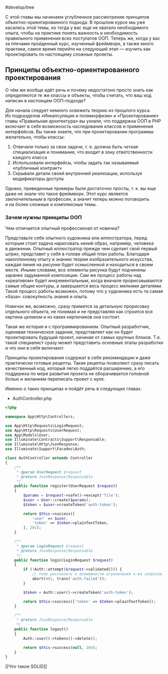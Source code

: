 #develop/tree

С этой главы мы начинаем углубленное рассмотрение принципов объектно-ориентированного подхода. В прошлом курсе мы уже касались этой темы, но тогда у вас еще не хватало необходимого опыта, чтобы на практике понять важность и необходимость правильного применения всех постулатов ООП. Теперь же, когда у вас за плечами пройденный курс, изученный фреймворк, а также много практики, самое время перейти на следующий этап — изучить как проектировать по настоящему сложные проекты.

## Принципы объектно-ориентированного проектирования

О чём же вообще идёт речь и почему недостатоно просто знать как определяются те же классы и объекты, чтобы считать, что ваш код написан в настоящем ООП-подходе?

Для начала следует немного освежить теорию из прошлого курса. Из подразделов «Инкапсуляция и полиморфизм» и «Проектирование» главы «Правильная архитектура» вы узнали, что поддержка ООП в PHP включает в себя возможность наследования классов и применения интерфейсов. Вы также знаете, что при проектировании программы желательно, чтобы классы:

1.  Отвечали только за свои задачи, т. е. должна быть четкая специализация и понимание, что входит в зону ответственности каждого класса
2.  Использовали интерфейсы, чтобы задать так называемый «публичный контракт»
3.  Скрывали детали своей внутренней реализации, используя модификаторы доступа

Однако, приведенные примеры были достаточно просты, т. к. вы еще даже не знали что такое фреймворк. Этот курс является заключительным в профессии, а значит теперь можно поговорить и на более сложные и комплексные темы.

### Зачем нужны принципы ООП

Чем отличается опытный профессионал от новичка?

Представьте себе опытного художника или иллюстратора, перед которым стоит задача нарисовать некий образ, например, человека в движении. Опытный иллюстратор прежде чем сделает свой первый штрих, представит у себя в голове общий план работы. Благодаря накопленному опыту и знанию теории изобразительного искусства, каждая линия на рисунке будет осмысленной и находиться в своем месте. Иными словами, все элементы рисунка будут подчинены заранее задуманной композиции. Сам же процесс работы над «креативом» будет инкрементальным, когда вначале прорисовываются самые общие контуры, а завершается весь процесс мелкими деталями. Такой процесс работы возможен, потому что у художника есть та самая «база»: совокупность знания и опыта.

Новичок же, возможно, сразу примется за детальную прорисовку отдельного объекта, не понимая и не представляя как строится вся картина целиком и из каких кирпичиков она состоит.

Такая же история и с программированием. Опытный разработчик, оценивая техническое задание, представляет как он будет проектировать будущий проект, начиная от самых крупных блоков. Т.е. такой специалист сразу может представить основные этапы разработки и что они в себя включают.

Принципы проектирования содержат в себе рекомендации и даже практически готовые рецепты. Такие рецепты позволяют сразу писать качественный код, который легко поддаётся расширению, а его поддержка по мере развития проекта не оборачивается головной болью и желанием переписать проект с нуля.

Именно о таких принципах и пойдёт речь в следующих главах.

-   AuthController.php

```php
<?php

namespace App\Http\Controllers;

use App\Http\Requests\LoginRequest;
use App\Http\Requests\UserRequest;
use App\Models\User;
use Illuminate\Contracts\Support\Responsable;
use Illuminate\Http\JsonResponse;
use Illuminate\Support\Facades\Auth;

class AuthController extends Controller
{
    /**
     * @param UserRequest $request
     * @return JsonResponse|Responsable
     */
    public function register(UserRequest $request)
    {
        $params = $request->safe()->except('file');
        $user = User::create($params);
        $token = $user->createToken('auth-token');

        return $this->success([
            'user' => $user,
            'token' => $token->plainTextToken,
        ], 201);
    }

    /**
     * @param LoginRequest $request
     * @return JsonResponse|Responsable
     */
    public function login(LoginRequest $request)
    {
        if (!Auth::attempt($request->validated())) {
            // todo рассказать о возможности ограничения к-ва запросов на один роут от одного пользователя
            abort(401, trans('auth.failed'));
        }

        $token = Auth::user()->createToken('auth-token');

        return $this->success(['token' => $token->plainTextToken]);
    }

    /**
     * @return JsonResponse|Responsable
     */
    public function logout()
    {
        Auth::user()->tokens()->delete();

        return $this->success(null, 204);
    }
}
```

[[Что такое SOLID]]
